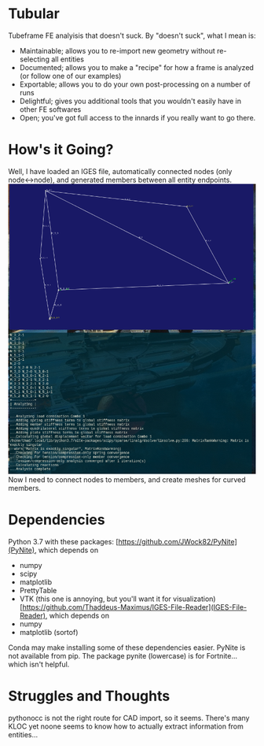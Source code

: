 # Tubular
Tubeframe FE analyisis that doesn't suck. By "doesn't suck", what I mean is:
- Maintainable; allows you to re-import new geometry without re-selecting all entities
- Documented; allows you to make a "recipe" for how a frame is analyzed (or follow one of our examples)
- Exportable; allows you to do your own post-processing on a number of runs
- Delightful; gives you additional tools that you wouldn't easily have in other FE softwares
- Open; you've got full access to the innards if you really want to go there.

# How's it Going?

Well, I have loaded an IGES file, automatically connected nodes (only node<->node), and generated members between all entity endpoints.
![](09DEC2020_capture.png)
Now I need to connect nodes to members, and create meshes for curved members.

# Dependencies
Python 3.7 with these packages:
[https://github.com/JWock82/PyNite](PyNite), which depends on
- numpy
- scipy
- matplotlib
- PrettyTable
- VTK (this one is annoying, but you'll want it for visualization)
[https://github.com/Thaddeus-Maximus/IGES-File-Reader](IGES-File-Reader), which depends on
- numpy
- matplotlib (sortof)

Conda may make installing some of these dependencies easier.
PyNite is not available from pip. The package pynite (lowercase) is for Fortnite... which isn't helpful.

# Struggles and Thoughts
pythonocc is not the right route for CAD import, so it seems. There's many KLOC yet noone seems to know how to actually extract information from entities...